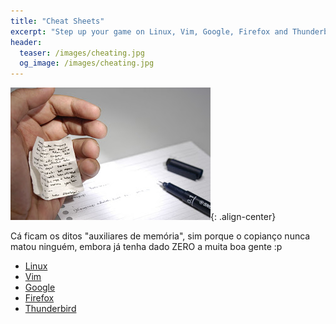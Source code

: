 ```yaml
---
title: "Cheat Sheets"
excerpt: "Step up your game on Linux, Vim, Google, Firefox and Thunderbird with these very useful cheat sheets of shortcuts, locations and tips/tricks."
header:
  teaser: /images/cheating.jpg
  og_image: /images/cheating.jpg
---
```


![Cheating](/images/cheating.jpg){: .align-center}

Cá ficam os ditos "auxiliares de memória", sim porque o copianço nunca matou ninguém, embora já tenha dado ZERO a muita boa gente :p

* [Linux](http://files.fosswire.com/wpu/2007/08/fwunixref.pdf)
* [Vim](http://www.viemu.com/vi-vim-cheat-sheet.gif)
* [Google](http://www.adelaider.com/google-cheat-sheet/?cheatsheet)
* [Firefox](http://www.lesliefranke.com/files/reference/firefoxcheatsheet.html)
* [Thunderbird](http://www.lesliefranke.com/files/reference/thunderbirdcheatsheet.html)
